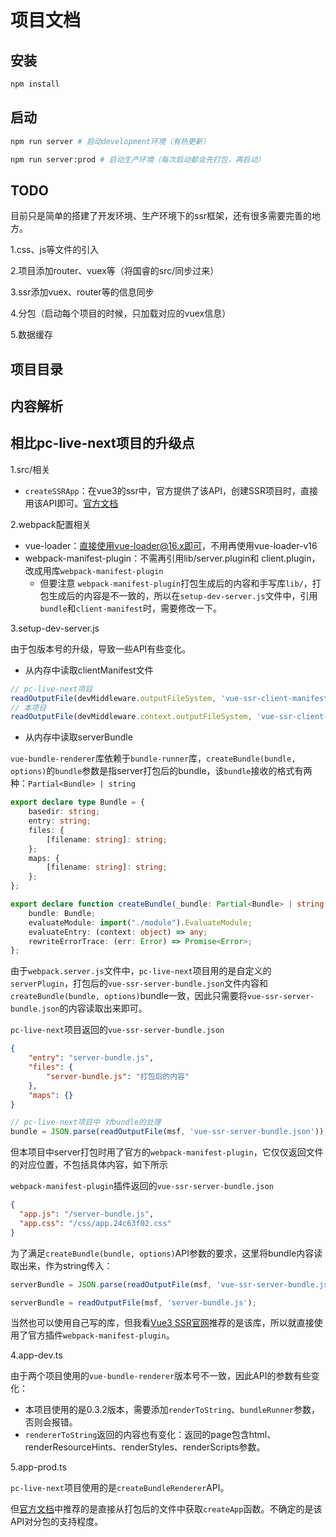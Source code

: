 # 项目文档

## 安装
```bash
npm install
```

## 启动
```bash
npm run server # 启动development环境（有热更新）

npm run server:prod # 启动生产环境（每次启动都会先打包，再启动）
```

## TODO
目前只是简单的搭建了开发环境、生产环境下的ssr框架，还有很多需要完善的地方。

1.css、js等文件的引入

2.项目添加router、vuex等（将国睿的src/同步过来）

3.ssr添加vuex、router等的信息同步

4.分包（启动每个项目的时候，只加载对应的vuex信息）

5.数据缓存

## 项目目录

## 内容解析
## 相比pc-live-next项目的升级点
1.src/相关
* ```createSSRApp```：在vue3的ssr中，官方提供了该API，创建SSR项目时，直接用该API即可。[官方文档](https://v3.cn.vuejs.org/guide/ssr/structure.html#%E9%81%BF%E5%85%8D%E6%9C%89%E7%8A%B6%E6%80%81%E7%9A%84%E5%8D%95%E4%BE%8B%E6%A8%A1%E5%BC%8F)

2.webpack配置相关
* vue-loader：直接使用vue-loader@16.x即可，不用再使用vue-loader-v16
* webpack-manifest-plugin：不需再引用lib/server.plugin和 client.plugin，改成用库```webpack-manifest-plugin```
    * 但要注意 ```webpack-manifest-plugin```打包生成后的内容和手写库```lib/```，打包生成后的内容是不一致的，所以在```setup-dev-server.js```文件中，引用```bundle```和```client-manifest```时，需要修改一下。

3.setup-dev-server.js

由于包版本号的升级，导致一些API有些变化。

* 从内存中读取clientManifest文件

```javascript
// pc-live-next项目
readOutputFile(devMiddleware.outputFileSystem, 'vue-ssr-client-manifest.json')
// 本项目
readOutputFile(devMiddleware.context.outputFileSystem, 'vue-ssr-client-manifest.json')
```

* 从内存中读取serverBundle

```vue-bundle-renderer```库依赖于```bundle-runner```库，```createBundle(bundle, options)```的```bundle```参数是指server打包后的bundle，该```bundle```接收的格式有两种：```Partial<Bundle> | string```

```typescript
export declare type Bundle = {
    basedir: string;
    entry: string;
    files: {
        [filename: string]: string;
    };
    maps: {
        [filename: string]: string;
    };
};

export declare function createBundle(_bundle: Partial<Bundle> | string, options?: CreateBundleOptions): {
    bundle: Bundle;
    evaluateModule: import("./module").EvaluateModule;
    evaluateEntry: (context: object) => any;
    rewriteErrorTrace: (err: Error) => Promise<Error>;
};
```

由于```webpack.server.js```文件中，```pc-live-next```项目用的是自定义的```serverPlugin```，打包后的```vue-ssr-server-bundle.json```文件内容和```createBundle(bundle, options)```bundle一致，因此只需要将```vue-ssr-server-bundle.json```的内容读取出来即可。

```pc-live-next```项目返回的```vue-ssr-server-bundle.json```

```json
{
    "entry": "server-bundle.js",
    "files": {
        "server-bundle.js": "打包后的内容"
    },
    "maps": {}
}
```

```js
// pc-live-next项目中 对bundle的处理
bundle = JSON.parse(readOutputFile(msf, 'vue-ssr-server-bundle.json'));
```


但本项目中server打包时用了官方的```webpack-manifest-plugin```，它仅仅返回文件的对应位置，不包括具体内容，如下所示

```webpack-manifest-plugin```插件返回的```vue-ssr-server-bundle.json```
```json
{
  "app.js": "/server-bundle.js",
  "app.css": "/css/app.24c63f02.css"
}
```

为了满足```createBundle(bundle, options)```API参数的要求，这里将bundle内容读取出来，作为string传入：

```js
serverBundle = JSON.parse(readOutputFile(msf, 'vue-ssr-server-bundle.json'));

serverBundle = readOutputFile(msf, 'server-bundle.js');
```

当然也可以使用自己写的库，但我看[Vue3 SSR官网](https://v3.cn.vuejs.org/guide/ssr/build-config.html#%E5%92%8C%E5%AE%A2%E6%88%B7%E7%AB%AF%E6%9E%84%E5%BB%BA%E7%89%88%E6%9C%AC%E7%9A%84%E5%85%B3%E9%94%AE%E4%B8%8D%E5%90%8C)推荐的是该库，所以就直接使用了官方插件```webpack-manifest-plugin```。

4.app-dev.ts

由于两个项目使用的```vue-bundle-renderer```版本号不一致，因此API的参数有些变化：

* 本项目使用的是0.3.2版本，需要添加```renderToString```、```bundleRunner```参数，否则会报错。
* ```rendererToString```返回的内容也有变化：返回的page包含html、renderResourceHints、renderStyles、renderScripts参数。

5.app-prod.ts

```pc-live-next```项目使用的是```createBundleRenderer```API。

但[官方文档](https://v3.cn.vuejs.org/guide/ssr/server.html)中推荐的是直接从打包后的文件中获取```createApp```函数。不确定的是该API对分包的支持程度。

